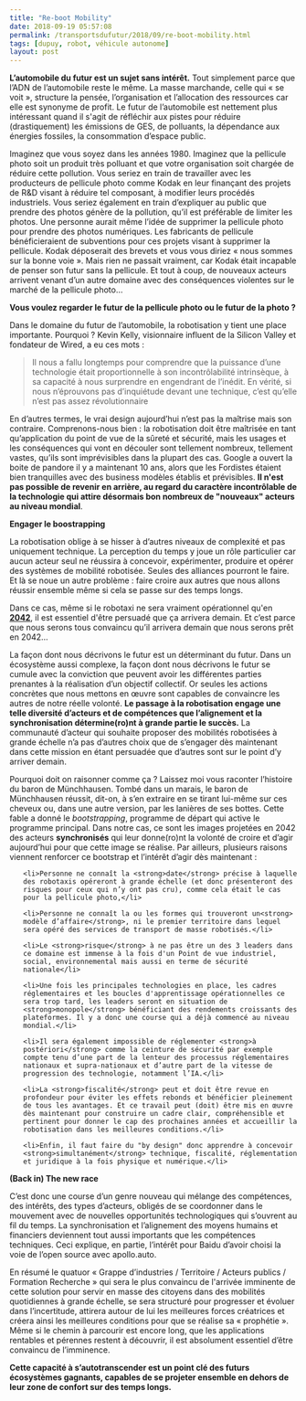 ```yaml
---
title: "Re-boot Mobility"
date: 2018-09-19 05:57:08
permalink: /transportsdufutur/2018/09/re-boot-mobility.html
tags: [dupuy, robot, véhicule autonome]
layout: post
---
```


<strong>L’automobile du futur est un sujet sans intérêt.</strong> Tout simplement parce que l’ADN de l’automobile reste le même. La masse marchande, celle qui « se voit », structure la pensée, l’organisation et l’allocation des ressources car elle est synonyme de profit. Le futur de l’automobile est nettement plus intéressant quand il s'agit de réfléchir aux pistes pour réduire (drastiquement) les émissions de GES, de polluants, la dépendance aux énergies fossiles, la consommation d’espace public.



Imaginez que vous soyez dans les années 1980. Imaginez que la pellicule photo soit un produit très polluant et que votre organisation soit chargée de réduire cette pollution. Vous seriez en train de travailler avec les producteurs de pellicule photo comme Kodak en leur finançant des projets de R&D visant à réduire tel composant, à modifier leurs procédés industriels. Vous seriez également en train d’expliquer au public que prendre des photos génère de la pollution, qu’il est préférable de limiter les photos. Une personne aurait même l’idée de supprimer la pellicule photo pour prendre des photos numériques. Les fabricants de pellicule bénéficieraient de subventions pour ces projets visant à supprimer la pellicule. Kodak déposerait des brevets et vous vous diriez « nous sommes sur la bonne voie ». Mais rien ne passait vraiment, car Kodak était incapable de penser son futur sans la pellicule. Et tout à coup, de nouveaux acteurs arrivent venant d’un autre domaine avec des conséquences violentes sur le marché de la pellicule photo…



<strong>Vous voulez regarder le futur de la pellicule photo ou le futur de la photo ?</strong>



Dans le domaine du futur de l’automobile, la robotisation y tient une place importante. Pourquoi ? Kevin Kelly, visionnaire influent de la Silicon Valley et fondateur de Wired, a eu ces mots : <!--more-->

<blockquote>Il nous a fallu longtemps pour comprendre que la puissance d’une technologie était proportionnelle à son incontrôlabilité intrinsèque, à sa capacité à nous surprendre en engendrant de l’inédit. En vérité, si nous n’éprouvons pas d’inquiétude devant une technique, c’est qu’elle n’est pas assez révolutionnaire</blockquote>

En d’autres termes, le vrai design aujourd’hui n’est pas la maîtrise mais son contraire. Comprenons-nous bien : la robotisation doit être maîtrisée en tant qu’application du point de vue de la sûreté et sécurité, mais les usages et les conséquences qui vont en découler sont tellement nombreux, tellement vastes, qu’ils sont imprévisibles dans la plupart des cas. Google a ouvert la boite de pandore il y a maintenant 10 ans, alors que les Fordistes étaient bien tranquilles avec des business modèles établis et prévisibles. <strong>Il n'est pas possible de revenir en arrière, au regard du caractère incontrôlable de la technologie qui attire désormais bon nombreux de "nouveaux" acteurs au niveau mondial</strong>.



<strong>Engager le boostrapping</strong>



La robotisation oblige à se hisser à d’autres niveaux de complexité et pas uniquement technique. La perception du temps y joue un rôle particulier car aucun acteur seul ne réussira à concevoir, expérimenter, produire et opérer des systèmes de mobilité robotisée. Seules des alliances pourront le faire. Et là se noue un autre problème : faire croire aux autres que nous allons réussir ensemble même si cela se passe sur des temps longs.



Dans ce cas, même si le robotaxi ne sera vraiment opérationnel qu'en <a href="https://www.latribune.fr/entreprises-finance/industrie/automobile/bernard-favre-la-voiture-autonome-n-arrivera-pas-avant-2040-789934.html" target="_blank" rel="noopener"><strong>2042</strong></a>, il est essentiel d'être persuadé que ça arrivera demain. Et c’est parce que nous serons tous convaincu qu’il arrivera demain que nous serons prêt en 2042…



La façon dont nous décrivons le futur est un déterminant du futur. Dans un écosystème aussi complexe, la façon dont nous décrivons le futur se cumule avec la conviction que peuvent avoir les différentes parties prenantes à la réalisation d’un objectif collectif. Or seules les actions concrètes que nous mettons en œuvre sont capables de convaincre les autres de notre réelle volonté. <strong>Le passage à la robotisation engage une telle diversité d’acteurs et de compétences que l’alignement et la synchronisation détermine(ro)nt à grande partie le succès.</strong> La communauté d’acteur qui souhaite proposer des mobilités robotisées à grande échelle n’a pas d’autres choix que de s’engager dès maintenant dans cette mission en étant persuadée que d’autres sont sur le point d’y arriver demain.



Pourquoi doit on raisonner comme ça ? Laissez moi vous raconter l’histoire du baron de Münchhausen. Tombé dans un marais, le baron de Münchhausen réussit, dit-on, à s’en extraire en se tirant lui-même sur ces cheveux ou, dans une autre version, par les lanières de ses bottes. Cette fable a donné le <em>bootstrapping</em>, programme de départ qui active le programme principal. Dans notre cas, ce sont les images projetées en 2042 des acteurs <strong>synchronisés</strong> qui leur donne(ro)nt la volonté de croire et d’agir aujourd’hui pour que cette image se réalise. Par ailleurs, plusieurs raisons viennent renforcer ce bootstrap et l’intérêt d’agir dès maintenant :

<ul>

 	<li>Personne ne connaît la <strong>date</strong> précise à laquelle des robotaxis opéreront à grande échelle (et donc présenteront des risques pour ceux qui n’y ont pas cru), comme cela était le cas pour la pellicule photo,</li>

 	<li>Personne ne connaît la ou les formes qui trouveront un<strong> modèle d’affaire</strong>, ni le premier territoire dans lequel sera opéré des services de transport de masse robotisés.</li>

 	<li>Le <strong>risque</strong> à ne pas être un des 3 leaders dans ce domaine est immense à la fois d'un Point de vue industriel, social, environnemental mais aussi en terme de sécurité nationale</li>

 	<li>Une fois les principales technologies en place, les cadres réglementaires et les boucles d'apprentissage opérationnelles ce sera trop tard, les leaders seront en situation de <strong>monopole</strong> bénéficiant des rendements croissants des plateformes. Il y a donc une course qui a déjà commencé au niveau mondial.</li>

 	<li>Il sera également impossible de réglementer <strong>à postériori</strong> comme la ceinture de sécurité par exemple compte tenu d’une part de la lenteur des processus réglementaires nationaux et supra-nationaux et d’autre part de la vitesse de progression des technologie, notamment l’IA.</li>

 	<li>La <strong>fiscalité</strong> peut et doit être revue en profondeur pour éviter les effets rebonds et bénéficier pleinement de tous les avantages. Et ce travail peut (doit) être mis en œuvre dès maintenant pour construire un cadre clair, compréhensible et pertinent pour donner le cap des prochaines années et accueillir la robotisation dans les meilleures conditions.</li>

 	<li>Enfin, il faut faire du "by design" donc apprendre à concevoir <strong>simultanément</strong> technique, fiscalité, réglementation et juridique à la fois physique et numérique.</li>

</ul>

<strong>(Back in) The new race</strong>



C’est donc une course d’un genre nouveau qui mélange des compétences, des intérêts, des types d’acteurs, obligés de se coordonner dans le mouvement avec de nouvelles opportunités technologiques qui s’ouvrent au fil du temps. La synchronisation et l’alignement des moyens humains et financiers deviennent tout aussi importants que les compétences techniques. Ceci explique, en partie, l’intérêt pour Baidu d’avoir choisi la voie de l’open source avec apollo.auto.



En résumé le quatuor « Grappe d’industries / Territoire / Acteurs publics / Formation Recherche » qui sera le plus convaincu de l'arrivée imminente de cette solution pour servir en masse des citoyens dans des mobilités quotidiennes à grande échelle, se sera structuré pour progresser et évoluer dans l’incertitude, attirera autour de lui les meilleures forces créatrices et créera ainsi les meilleures conditions pour que se réalise sa « prophétie ». Même si le chemin à parcourir est encore long, que les applications rentables et pérennes restent à découvrir, il est absolument essentiel d’être convaincu de l’imminence.



<strong>Cette capacité à s’autotranscender est un point clé des futurs écosystèmes gagnants, capables de se projeter ensemble en dehors de leur zone de confort sur des temps longs.</strong>
